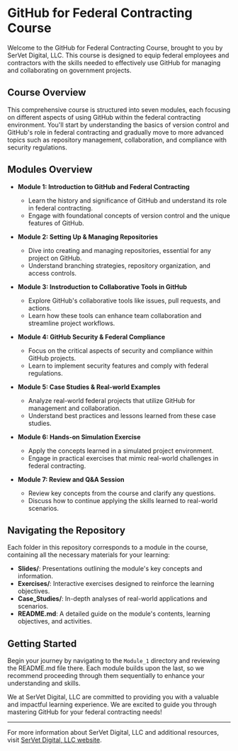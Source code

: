 # GitHub for Federal Contracting Course

Welcome to the GitHub for Federal Contracting Course, brought to you by SerVet Digital, LLC. This course is designed to equip federal employees and contractors with the skills needed to effectively use GitHub for managing and collaborating on government projects.

## Course Overview

This comprehensive course is structured into seven modules, each focusing on different aspects of using GitHub within the federal contracting environment. You'll start by understanding the basics of version control and GitHub's role in federal contracting and gradually move to more advanced topics such as repository management, collaboration, and compliance with security regulations.

## Modules Overview

- **Module 1: Introduction to GitHub and Federal Contracting**
  - Learn the history and significance of GitHub and understand its role in federal contracting.
  - Engage with foundational concepts of version control and the unique features of GitHub.

- **Module 2: Setting Up & Managing Repositories**
  - Dive into creating and managing repositories, essential for any project on GitHub.
  - Understand branching strategies, repository organization, and access controls.

- **Module 3: Instroduction to Collaborative Tools in GitHub**
  - Explore GitHub's collaborative tools like issues, pull requests, and actions.
  - Learn how these tools can enhance team collaboration and streamline project workflows.

- **Module 4: GitHub Security & Federal Compliance**
  - Focus on the critical aspects of security and compliance within GitHub projects.
  - Learn to implement security features and comply with federal regulations.

- **Module 5: Case Studies & Real-world Examples**
  - Analyze real-world federal projects that utilize GitHub for management and collaboration.
  - Understand best practices and lessons learned from these case studies.

- **Module 6: Hands-on Simulation Exercise**
  - Apply the concepts learned in a simulated project environment.
  - Engage in practical exercises that mimic real-world challenges in federal contracting.

- **Module 7: Review and Q&A Session**
  - Review key concepts from the course and clarify any questions.
  - Discuss how to continue applying the skills learned to real-world scenarios.

## Navigating the Repository

Each folder in this repository corresponds to a module in the course, containing all the necessary materials for your learning:

- **Slides/**: Presentations outlining the module's key concepts and information.
- **Exercises/**: Interactive exercises designed to reinforce the learning objectives.
- **Case_Studies/**: In-depth analyses of real-world applications and scenarios.
- **README.md**: A detailed guide on the module's contents, learning objectives, and activities.

## Getting Started

Begin your journey by navigating to the `Module_1` directory and reviewing the README.md file there. Each module builds upon the last, so we recommend proceeding through them sequentially to enhance your understanding and skills.

We at SerVet Digital, LLC are committed to providing you with a valuable and impactful learning experience. We are excited to guide you through mastering GitHub for your federal contracting needs!

---

For more information about SerVet Digital, LLC and additional resources, visit [SerVet Digital, LLC website](www.servetdigital.com).

